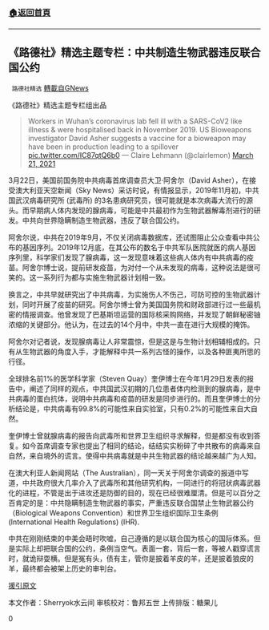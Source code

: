 ###  [:house:返回首頁](https://github.com/ourhimalayas/txt)
---

## 《路德社》精选主题专栏：中共制造生物武器违反联合国公约
` 路德社精选` [轉載自GNews](https://gnews.org/zh-hans/1006265/)

《路德社》精选主题专栏组出品



> Workers in Wuhan’s coronavirus lab fell ill with a SARS-CoV2 like illness & were hospitalised back in November 2019. US Bioweapons investigator David Asher suggests a vaccine for a bioweapon may have been in production leading to a spillover [pic.twitter.com/IC87qtQ6b0](https://t.co/IC87qtQ6b0)
> — Claire Lehmann (@clairlemon) [March 21, 2021](https://twitter.com/clairlemon/status/1373741374021902336?ref_src=twsrc%5Etfw)



3月22日，美国前国务院中共病毒首席调查员大卫·阿舍尔（David Asher），在接受澳大利亚天空新闻（Sky News）采访时说，有情报显示，2019年11月初，中共国武汉病毒研究所 (武毒所) 的3名患病研究员，很可能就是本次病毒大流行的源头。而早期病人体内发现的腺病毒，可能是中共最初作为生物武器解毒剂进行的研发。中共向世界隐瞒制造生物武器，违反了联合国公约。

阿舍尔说，中共在2019年9月，不仅关闭病毒数据库，还试图阻止公众查看中共公布的基因序列。2019年12月底，在其公布的数名于中共军队医院就医的病人基因序列里，科学家们发现了腺病毒，这一发现意味着这些病人体内有中共病毒的疫苗。阿舍尔博士说，提前研发疫苗，为对付一个从未发现的病毒，这种说法是很可笑的。这一系列行为都与实施生物武器计划相一致。

换言之，中共早就研究出了中共病毒，为实施伤人不伤己，可防可控的生物武器计划，同时开展了疫苗的研究。阿舍尔博士曾为美国国务院和财政部进行过一些最机密的情报调查。他曾发现了巴基斯坦运营的国际核采购网络，并发现了朝鲜秘密铀浓缩的关键部分。他认为，在过去的14个月中，中共一直在进行大规模的掩饰。

阿舍尔对记者说，发现腺病毒让人非常震惊，但是这是与生物计划相辅相成的。只有从生物武器的角度入手，才能解释中共一系列古怪的操作，以及各种匪夷所思的行径。

全球排名前1%的医学科学家（Steven Quay）奎伊博士在今年1月29日发表的报告中，阐述了同样的观点，中共国武汉初期的几位患者体内检测到的腺病毒，是中共病毒的蛋白抗体，说明中共病毒和疫苗的研发是同步进行的。而且奎伊博士的分析结论是，中共病毒有99.8%的可能性来自实验室，只有0.2%的可能性来自大自然。

奎伊博士曾就腺病毒的报告向武毒所和世界卫生组织寻求解释，但是都没有收到答复。如今首席调查专家也提出了相同的结论，结结实实粉碎了中共散布的病毒来自自然，来自境外的谎言。使得中共病毒就是中共生物武器的结论越来越广为人知。

在澳大利亚人新闻网站（The Australian），同一天关于阿舍尔调查的报道中写道，中共政府很大几率介入了武毒所和其他研究机构，一同进行的将冠状病毒武器化的进程，不管是出于进攻还是防御的目的，现在已经很难厘清。但是可以百分之百肯定的是：中共隐瞒制造生物武器的事实，严重违反联合国禁止生物武器公约（Biological Weapons Convention）和世界卫生组织国际卫生条例(International Health Regulations) (IHR).

中共在刚刚结束的中美会晤时吹嘘，自己遵循的是以联合国为核心的国际体系。但是实际上却把联合国的公约，条例当空气。表面一套，背后一套，等被人戳穿谎言时，就诡辩耍横。但是冤有头，债有主，管你是披着羊皮的羊，还是披着狼皮的羊，最终都会被架上历史的审判台。

[援引原文](https://twitter.com/clairlemon/status/1373741374021902336)

本文作者：Sherryok水云间
审核校对：鲁邦五世
上传排版：糖果儿

0
